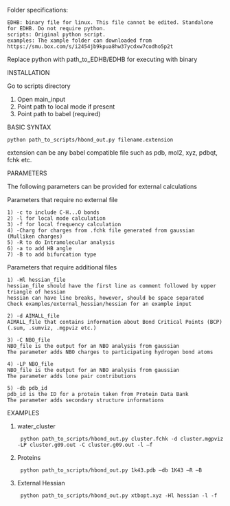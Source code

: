 Folder specifications:

    EDHB: binary file for linux. This file cannot be edited. Standalone for EDHB. Do not require python.
    scripts: Original python script. 
    examples: The xample folder can downloaded from https://smu.box.com/s/i2454jb9kpua8hw37ycdxw7codho5p2t


Replace python with path_to_EDHB/EDHB for executing with binary


INSTALLATION

Go to scripts directory

1) Open main_input
2) Point path to local mode if present
3) Point path to babel (required)



BASIC SYNTAX

    python path_to_scripts/hbond_out.py filename.extension

extension can be any babel compatible file such as pdb, mol2, xyz, pdbqt, fchk etc.


PARAMETERS

The following parameters can be provided for external calculations

Parameters that require no external file

    1) -c to include C-H...O bonds
    2) -l for local mode calculation
    3) -f for local frequency calculation 
    4) -Charg for charges from .fchk file generated from gaussian (Mulliken charges)
    5) -R to do Intramolecular analysis
    6) -a to add HB angle
    7) -B to add bifurcation type

Parameters that require additional files

    1) -Hl hessian_file
    hessian_file should have the first line as comment followed by upper triangle of hessian
    hessian can have line breaks, however, should be space separated
    Check examples/external_hessian/hessian for an example input

    2) -d AIMALL_file
    AIMALL_file that contains information about Bond Critical Points (BCP) (.sum, .sumviz, .mgpviz etc.)

    3) -C NBO_file
    NBO_file is the output for an NBO analysis from gaussian 
    The parameter adds NBO charges to participating hydrogen bond atoms

    4) -LP NBO_file
    NBO_file is the output for an NBO analysis from gaussian 
    The parameter adds lone pair contributions 

    5) -db pdb_id 
    pdb_id is the ID for a protein taken from Protein Data Bank
    The parameter adds secondary structure informations


EXAMPLES

1) water_cluster

        python path_to_scripts/hbond_out.py cluster.fchk -d cluster.mgpviz -LP cluster.g09.out -C cluster.g09.out -l –f

2) Proteins

        python path_to_scripts/hbond_out.py 1k43.pdb –db 1K43 –R –B

3) External Hessian

        python path_to_scripts/hbond_out.py xtbopt.xyz -Hl hessian -l -f




